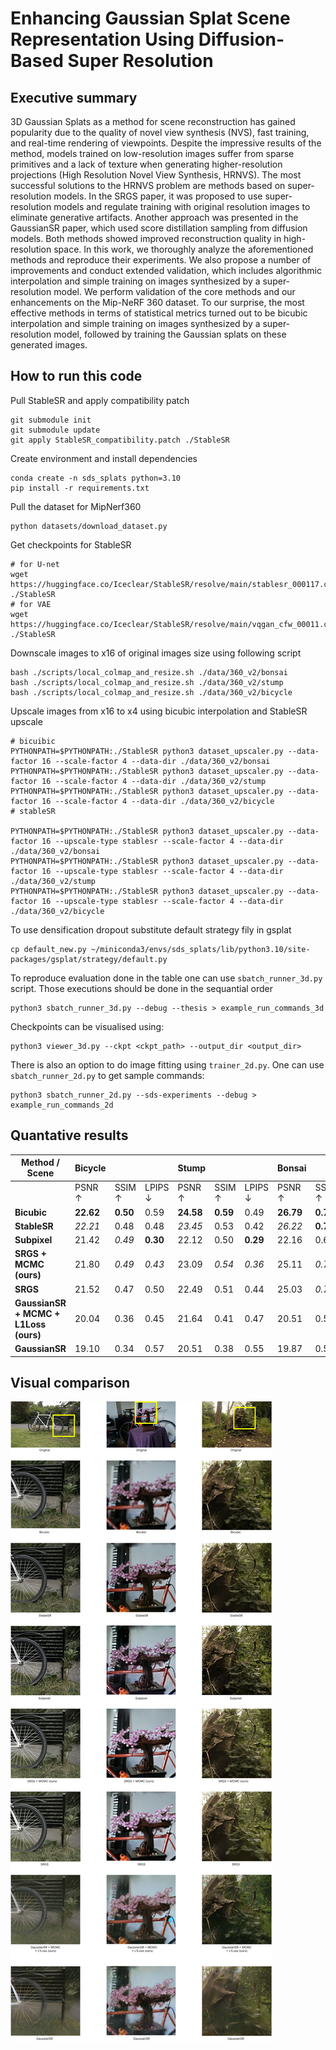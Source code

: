 # Enhancing Gaussian Splat Scene Representation Using Diffusion-Based Super Resolution
## Executive summary
3D Gaussian Splats as a method for scene reconstruction has gained popularity due to the quality of novel view synthesis (NVS), fast training, and real-time rendering of viewpoints. Despite the impressive results of the method, models trained on low-resolution images suffer from sparse primitives and a lack of texture when generating higher-resolution projections (High Resolution Novel View Synthesis, HRNVS). The most successful solutions to the HRNVS problem are methods based on super-resolution models. In the SRGS paper, it was proposed to use super-resolution models and regulate training with original resolution images to eliminate generative artifacts. Another approach was presented in the GaussianSR paper, which used score distillation sampling from diffusion models. Both methods showed improved reconstruction quality in high-resolution space. In this work, we thoroughly analyze the aforementioned methods and reproduce their experiments. We also propose a number of improvements and conduct extended validation, which includes algorithmic interpolation and simple training on images synthesized by a super-resolution model. We perform validation of the core methods and our enhancements on the Mip-NeRF 360 dataset. To our surprise, the most effective methods in terms of statistical metrics turned out to be bicubic interpolation and simple training on images synthesized by a super-resolution model, followed by training the Gaussian splats on these generated images.


## How to run this code

Pull StableSR and apply compatibility patch
```
git submodule init
git submodule update
git apply StableSR_compatibility.patch ./StableSR
```

Create environment and install dependencies
```
conda create -n sds_splats python=3.10
pip install -r requirements.txt
```

Pull the dataset for MipNerf360
```
python datasets/download_dataset.py
```

Get checkpoints for StableSR
```
# for U-net
wget https://huggingface.co/Iceclear/StableSR/resolve/main/stablesr_000117.ckpt ./StableSR
# for VAE
wget https://huggingface.co/Iceclear/StableSR/resolve/main/vqgan_cfw_00011.ckpt ./StableSR
```

Downscale images to x16 of original images size using following script
```
bash ./scripts/local_colmap_and_resize.sh ./data/360_v2/bonsai
bash ./scripts/local_colmap_and_resize.sh ./data/360_v2/stump
bash ./scripts/local_colmap_and_resize.sh ./data/360_v2/bicycle
```

Upscale images from x16 to x4 using bicubic interpolation and StableSR upscale
```
# bicuibic
PYTHONPATH=$PYTHONPATH:./StableSR python3 dataset_upscaler.py --data-factor 16 --scale-factor 4 --data-dir ./data/360_v2/bonsai
PYTHONPATH=$PYTHONPATH:./StableSR python3 dataset_upscaler.py --data-factor 16 --scale-factor 4 --data-dir ./data/360_v2/stump
PYTHONPATH=$PYTHONPATH:./StableSR python3 dataset_upscaler.py --data-factor 16 --scale-factor 4 --data-dir ./data/360_v2/bicycle
# stableSR

PYTHONPATH=$PYTHONPATH:./StableSR python3 dataset_upscaler.py --data-factor 16 --upscale-type stablesr --scale-factor 4 --data-dir ./data/360_v2/bonsai
PYTHONPATH=$PYTHONPATH:./StableSR python3 dataset_upscaler.py --data-factor 16 --upscale-type stablesr --scale-factor 4 --data-dir ./data/360_v2/stump
PYTHONPATH=$PYTHONPATH:./StableSR python3 dataset_upscaler.py --data-factor 16 --upscale-type stablesr --scale-factor 4 --data-dir ./data/360_v2/bicycle
```

To use densification dropout substitute default strategy fily in gsplat
```
cp default_new.py ~/miniconda3/envs/sds_splats/lib/python3.10/site-packages/gsplat/strategy/default.py
```

To reproduce evaluation done in the table one can use `sbatch_runner_3d.py` script. Those executions should be done in the sequantial order

```
python3 sbatch_runner_3d.py --debug --thesis > example_run_commands_3d
```

Checkpoints can be visualised using:
```
python3 viewer_3d.py --ckpt <ckpt_path> --output_dir <output_dir>
```

There is also an option to do image fitting using `trainer_2d.py`. One can use `sbatch_runner_2d.py` to get sample commands:
```
python3 sbatch_runner_2d.py --sds-experiments --debug > example_run_commands_2d
```

## Quantative results
| Method / Scene                     | Bicycle              |        |         | Stump               |        |         | Bonsai              |        |         |
|----------------------------------|----------------------|--------|---------|---------------------|--------|---------|---------------------|--------|---------|
|                                  | PSNR ↑               | SSIM ↑ | LPIPS ↓ | PSNR ↑              | SSIM ↑ | LPIPS ↓ | PSNR ↑              | SSIM ↑ | LPIPS ↓ |
| **Bicubic**                      | **22.62**            | **0.50** | 0.59    | **24.58**           | **0.59** | 0.49    | **26.79**           | **0.76** | 0.38    |
| **StableSR**                     | _22.21_              | 0.48   | 0.48    | _23.45_             | 0.53   | 0.42    | _26.22_             | **0.76** | _0.26_  |
| **Subpixel**                     | 21.42                | _0.49_ | **0.30**| 22.12               | 0.50   | **0.29**| 22.16               | 0.60   | **0.23**|
| **SRGS + MCMC (ours)**          | 21.80                | _0.49_ | _0.43_  | 23.09               | _0.54_ | _0.36_  | 25.11               | _0.75_ | _0.26_  |
| **SRGS**                         | 21.52                | 0.47   | 0.50    | 22.49               | 0.51   | 0.44    | 25.03               | _0.75_ | _0.26_  |
| **GaussianSR + MCMC + L1Loss (ours)** | 20.04          | 0.36   | 0.45    | 21.64               | 0.41   | 0.47    | 20.51               | 0.52   | 0.35    |
| **GaussianSR**                   | 19.10                | 0.34   | 0.57    | 20.51               | 0.38   | 0.55    | 19.87               | 0.50   | 0.38    |

## Visual comparison

![Every method illustration](./readme_images/EveryMethodIllustration.png)
